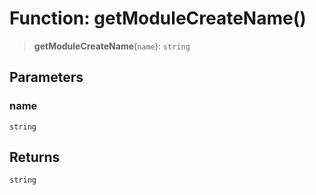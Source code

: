 # Function: getModuleCreateName()

> **getModuleCreateName**(`name`): `string`

## Parameters

### name

`string`

## Returns

`string`
